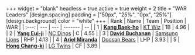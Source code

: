 +++
widget = "blank"
headless = true
active = true
weight = 2
title = "WAR Leaders"
[design.spacing]
padding = ["50px", "25%", "0px", "25%"]
[design.background]
color = "white"
+++
| Rank | Name | Team | Position | WAR |
| :---: | --- | --- | ------- | -- |
| 1 | [**Kang Baek-ho**](/players/11863) | [KT Wiz](/teams/KTWiz) | 1B | 4.96 |
| 2 | [**Yang Eui-ji**](/players/215) | [NC Dinos](/teams/NCDinos) | C | 4.55 |
| 3 | [**David Buchanan**](/players/13683) | [Samsung Lions](/teams/SamsungLions) | RHP | 4.13 |
| 4 | [**Ariel Miranda**](/players/14775) | [Doosan Bears](/teams/DoosanBears) | LHP | 3.93 |
| 5 | [**Hong Chang-ki**](/players/9805) | [LG Twins](/teams/LGTwins) | CF | 3.89 |
